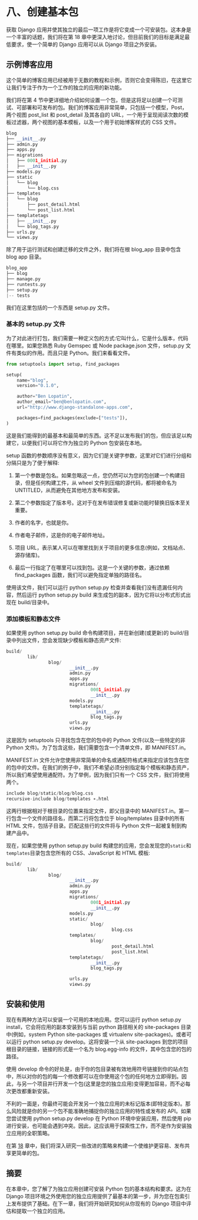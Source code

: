 # 八、创建基本包

获取 Django 应用并使其独立的最后一项工作是将它变成一个可安装包。这本身是一个丰富的话题，我们将在第 18 章中更深入地讨论，但目前我们的目标是满足最低要求，使一个简单的 Django 应用可以从 Django 项目之外安装。

## 示例博客应用

这个简单的博客应用已经被用于无数的教程和示例，否则它会变得陈旧，在这里它让我们专注于作为一个工作的独立的应用的新功能。

我们将在第 4 节中更详细地介绍如何设置一个包，但是这将足以创建一个可测试、可部署和可发布的包。我们的博客应用非常简单，只包括一个模型，Post，两个视图 post_list 和 post_detail 及其各自的 URL，一个用于呈现阅读次数的模板过滤器，两个视图的基本模板，以及一个用于初始博客样式的 CSS 文件。

```py
blog
├── __init__.py
├── admin.py
├── apps.py
├── migrations
│   ├── 0001_initial.py
│   ├── __init__.py
├── models.py
├── static
│   └── blog
│       └── blog.css
├── templates
│   └── blog
│       ├── post_detail.html
│       └── post_list.html
├── templatetags
│   ├── __init__.py
│   └── blog_tags.py
├── urls.py
└── views.py

```

除了用于运行测试和创建迁移的文件之外，我们将在根 blog_app 目录中包含 blog app 目录。

```py
blog_app
├── blog
├── manage.py
├── runtests.py
├── setup.py
|-- tests

```

我们在这里包括的一个东西是 setup.py 文件。

### 基本的 setup.py 文件

为了对此进行打包，我们需要一种定义包的方式:它叫什么，它是什么版本，代码在哪里。如果您熟悉 Ruby Gemspec 或 Node package.json 文件，setup.py 文件有类似的作用。而且只是 Python。我们来看看文件。

```py
from setuptools import setup, find_packages

setup(
    name="blog",
    version="0.1.0",

    author="Ben Lopatin",
    author_email="ben@benlopatin.com",
    url="http://www.django-standalone-apps.com",

    packages=find_packages(exclude=["tests"]),
)

```

这是我们能得到的最基本和最简单的东西。这不足以发布我们的包，但应该足以构建它，以便我们可以将它作为独立的 Python 包安装在本地。

setup 函数的参数顺序没有意义，因为它们是关键字参数，这里对它们进行分组和分隔只是为了便于解释:

1.  第一个参数是包名。如果忽略这一点，您仍然可以为您的包创建一个构建目录，但是任何构建工件，从 wheel 文件到压缩的源代码，都将被命名为 UNTITLED，从而避免在其他地方发布和安装。

2.  第二个参数指定了版本号。这对于在发布错误修复或新功能时替换旧版本至关重要。

3.  作者的名字，也就是你。

4.  作者电子邮件，这是你的电子邮件地址。

5.  项目 URL，表示某人可以在哪里找到关于项目的更多信息(例如，文档站点、源存储库)。

6.  最后一行指定了在哪里可以找到包。这是一个关键的参数，通过依赖 find_packages 函数，我们可以避免指定单独的路径名。

使用该文件，我们可以运行 python setup.py 检查并查看我们没有遗漏任何内容，然后运行 python setup.py build 来生成包的副本，因为它将以分布式形式出现在 build/目录中。

### 添加模板和静态文件

如果使用 python setup.py build 命令构建项目，并在新创建(或更新)的 build/目录中列出文件，您会发现缺少模板和静态资产文件:

```py
build/
        lib/
                blog/
                        __init__.py
                        admin.py
                        apps.py
                        migrations/
                                0001_initial.py
                                __init__.py
                        models.py
                        templatetags/
                                __init__.py
                                blog_tags.py
                        urls.py
                        views.py

```

这是因为 setuptools 只寻找包含在您的包中的 Python 文件(以及一些特定的非 Python 文件)。为了包含这些，我们需要包含一个清单文件，即 MANIFEST.in。

MANIFEST.in 文件允许您使用非常简单的命名或通配符格式来指定应该包含在您的包中的文件。在我们的例子中，我们不希望必须分别指定每个模板和静态资产，所以我们希望使用通配符。为了举例，因为我们只有一个 CSS 文件，我们将使用两个。

```py
include blog/static/blog/blog.css
recursive-include blog/templates ∗.html

```

这两行根据相对于根目录的位置来指定文件，即父目录中的 MANIFEST.in。第一行包含一个文件的路径名，而第二行将包含位于 blog/templates 目录中的所有 HTML 文件，包括子目录。匹配这些行的文件将与 Python 文件一起被复制到构建产品中。

现在，如果您使用 python setup.py build 构建您的应用，您会发现您的`static`和`templates`目录包含您所有的 CSS、JavaScript 和 HTML 模板:

```py
build/
        lib/
                blog/
                        __init__.py
                        admin.py
                        apps.py
                        migrations/
                                0001_initial.py
                                __init__.py
                        models.py
                        static/
                                blog/
                                        blog.css
                        templates/
                                blog/
                                        post_detail.html
                                        post_list.html
                        templatetags/
                                __init__.py
                                blog_tags.py

                        urls.py
                        views.py

```

## 安装和使用

现在有两种方法可以安装一个可用的本地应用。您可以运行 python setup.py install，它会将应用的副本安装到与当前 python 路径相关的 site-packages 目录中(例如，system Python site-packages 或 virtualenv site-packages)。或者可以运行 python setup.py develop。这将安装一个从 site-packages 到您的项目根目录的链接，链接的形式是一个名为 blog.egg-info 的文件，其中包含您的包的路径。

使用 develop 命令的好处是，由于你的包目录被有效地用符号链接到你的站点包中，所以对你的包的每一个修改都可以在你使用这个包的任何地方立即得到。因此，与另一个项目并行开发一个包(这里是您的独立应用)变得更加容易，而不必每次更改都重新安装。

不利的一面是，你最终可能会开发另一个独立应用的未标记版本(即特定版本)。那么风险就是你的另一个包不能准确地捕捉你的独立应用的特性或发布的 API。如果您尝试使用 python setup.py develop 在 Python 环境中安装应用，然后使用 pip 进行安装，也可能会遇到冲突。因此，这应该用于探索性工作，而不是作为安装独立应用的全职策略。

在第 [18](18.html) 章中，我们将深入研究一些改进的策略来构建一个使维护更容易、发布共享更简单的包。

## 摘要

在本章中，您了解了为独立应用创建可安装 Python 包的基本结构和要求。这为在 Django 项目环境之外使用您的独立应用提供了最基本的第一步，并为您在包索引上发布提供了基础。在下一章，我们将开始研究如何从你现有的 Django 项目中评估和提取一个独立的应用。